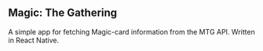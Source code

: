 ## Magic: The Gathering

A simple app for fetching Magic-card information from the MTG API. Written in React Native.
